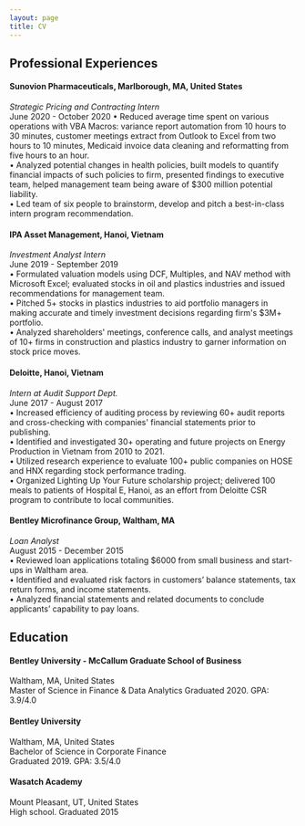 ```yaml
---
layout: page
title: CV
---
```


## Professional Experiences    
#### Sunovion Pharmaceuticals, Marlborough, MA, United States    
*Strategic Pricing and Contracting Intern*  
June 2020 - October 2020
• Reduced average time spent on various operations with VBA Macros: variance report automation from 10 hours to 30 minutes, customer meetings extract from Outlook to Excel from two hours to 10 minutes, Medicaid invoice
data cleaning and reformatting from five hours to an hour.  
• Analyzed potential changes in health policies, built models to quantify financial impacts of such policies to firm, presented findings to executive team, helped management team being aware of $300 million potential liability.  
• Led team of six people to brainstorm, develop and pitch a best-in-class intern program recommendation.  

#### IPA Asset Management, Hanoi, Vietnam    
*Investment Analyst Intern*  
June 2019 - September 2019   
• Formulated valuation models using DCF, Multiples, and NAV method with Microsoft Excel; evaluated stocks in oil and plastics industries and issued recommendations for management team.  
• Pitched 5+ stocks in plastics industries to aid portfolio managers in making
accurate and timely investment decisions regarding firm's $3M+ portfolio.  
• Analyzed shareholders' meetings, conference calls, and analyst meetings of
10+ firms in construction and plastics industry to garner information on stock
price moves.  

#### Deloitte, Hanoi, Vietnam    
*Intern at Audit Support Dept.*  
June 2017 - August 2017    
• Increased efficiency of auditing process by reviewing 60+ audit reports
and cross-checking with companies' financial statements prior to publishing.  
• Identified and investigated 30+ operating and future projects on Energy
Production in Vietnam from 2010 to 2021.   
• Utilized research experience to evaluate 100+ public companies on HOSE
and HNX regarding stock performance trading.  
• Organized Lighting Up Your Future scholarship project; delivered 100 meals
to patients of Hospital E, Hanoi, as an effort from Deloitte CSR program to
contribute to local communities.  

#### Bentley Microfinance Group, Waltham, MA    
*Loan Analyst*  
August 2015 - December 2015   
• Reviewed loan applications totaling $6000 from small business and start-ups
in Waltham area.  
• Identified and evaluated risk factors in customers’ balance statements, tax
return forms, and income statements.  
• Analyzed financial statements and related documents to conclude applicants’
capability to pay loans.  

## Education   
#### Bentley University - McCallum Graduate School of Business 
Waltham, MA, United States   
Master of Science in Finance & Data Analytics 
Graduated 2020. GPA: 3.9/4.0 
#### Bentley University  
Waltham, MA, United States  
Bachelor of Science in Corporate Finance  
Graduated 2019. GPA: 3.5/4.0  
#### Wasatch Academy  
Mount Pleasant, UT, United States  
High school. Graduated 2015   